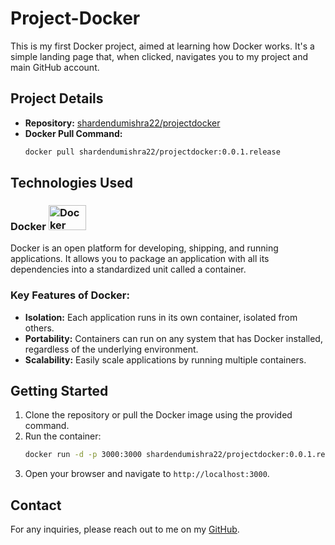 # Project-Docker

This is my first Docker project, aimed at learning how Docker works. It's a simple landing page that, when clicked, navigates you to my project and main GitHub account.

## Project Details

- **Repository:** [shardendumishra22/projectdocker](https://hub.docker.com/r/shardendumishra22/projectdocker)
- **Docker Pull Command:**
  ```bash
  docker pull shardendumishra22/projectdocker:0.0.1.release
  ```

## Technologies Used

### Docker <img src="https://imgs.search.brave.com/uBUr9BZK3jBX-im5HyUDdiwOTfmhAPRK2X04aJVnbGk/rs:fit:860:0:0:0/g:ce/aHR0cHM6Ly9kMjlm/aHB3MDY5Y3R0Mi5j/bG91ZGZyb250Lm5l/dC9pY29uL2ltYWdl/LzM4NzcxL3ByZXZp/ZXcuc3Zn" alt="Docker Icon" height="40" width="60">


Docker is an open platform for developing, shipping, and running applications. It allows you to package an application with all its dependencies into a standardized unit called a container. 

### Key Features of Docker:
- **Isolation:** Each application runs in its own container, isolated from others.
- **Portability:** Containers can run on any system that has Docker installed, regardless of the underlying environment.
- **Scalability:** Easily scale applications by running multiple containers.

## Getting Started

1. Clone the repository or pull the Docker image using the provided command.
2. Run the container:
   ```bash
   docker run -d -p 3000:3000 shardendumishra22/projectdocker:0.0.1.release
   ```
3. Open your browser and navigate to `http://localhost:3000`.

## Contact

For any inquiries, please reach out to me on my [GitHub](https://github.com/ShardenduMishra22).
